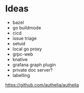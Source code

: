 # Ideas

- bazel
- go buildmode
- cicd
- issue triage
- setuid
- local go proxy
- grpc-web
- knative
- grafana graph plugin
- private doc server?
- labelling

https://github.com/authelia/authelia
